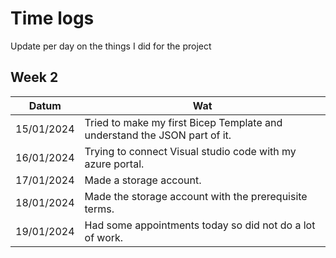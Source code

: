 # Time logs
Update per day on the things I did for the project
## Week 2
| Datum | Wat |
| ---------------- | ---------------- |
| 15/01/2024 | Tried to make my first Bicep Template and understand the JSON part of it. 
| 16/01/2024 | Trying to connect Visual studio code with my azure portal.
| 17/01/2024 | Made a storage account. 
| 18/01/2024 | Made the storage account with the prerequisite terms.
| 19/01/2024 | Had some appointments today so did not do a lot of work.  

